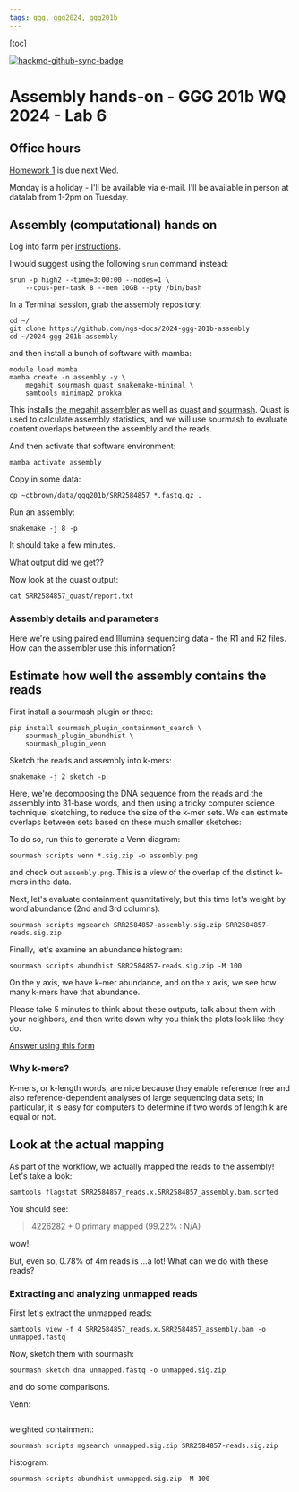 ```yaml
---
tags: ggg, ggg2024, ggg201b
---
```


[toc]

[![hackmd-github-sync-badge](https://hackmd.io/Vs7rMLJaTHWPV8VdMND_-Q/badge)](https://hackmd.io/Vs7rMLJaTHWPV8VdMND_-Q)

# Assembly hands-on - GGG 201b WQ 2024 - Lab 6

## Office hours

[Homework 1](https://hackmd.io/WJPwMTpVTcaV9K_hLCq4mw?view#) is due next Wed.

Monday is a holiday - I'll be available via e-mail. I'll be available in person at datalab from 1-2pm on Tuesday.

## Assembly (computational) hands on

Log into farm per [instructions](https://hackmd.io/ZsRzMgMHREGWk2oGoZXOYA?view#Appendix-Advance-preparation-for-HW-0---links-amp-info).

I would suggest using the following `srun` command instead:
```
srun -p high2 --time=3:00:00 --nodes=1 \
    --cpus-per-task 8 --mem 10GB --pty /bin/bash
```

In a Terminal session, grab the assembly repository:
```
cd ~/
git clone https://github.com/ngs-docs/2024-ggg-201b-assembly
cd ~/2024-ggg-201b-assembly
```

and then install a bunch of software with mamba:
```
module load mamba
mamba create -n assembly -y \
    megahit sourmash quast snakemake-minimal \
    samtools minimap2 prokka
```

This installs [the megahit assembler](https://github.com/voutcn/megahit) as well as [quast](https://github.com/ablab/quast) and [sourmash](https://sourmash.readthedocs.io/). Quast is used to calculate assembly statistics, and we will use sourmash to evaluate content overlaps between the assembly and the reads.

And then activate that software environment:
```
mamba activate assembly
```

Copy in some data:
```
cp ~ctbrown/data/ggg201b/SRR2584857_*.fastq.gz .
```

Run an assembly:
```
snakemake -j 8 -p
```

It should take a few minutes.

What output did we get??

Now look at the quast output:
```
cat SRR2584857_quast/report.txt
```

### Assembly details and parameters

Here we're using paired end Illumina sequencing data - the R1 and R2 files. How can the assembler use this information?



## Estimate how well the assembly contains the reads

First install a sourmash plugin or three:
```
pip install sourmash_plugin_containment_search \
    sourmash_plugin_abundhist \
    sourmash_plugin_venn
```

Sketch the reads and assembly into k-mers:
```
snakemake -j 2 sketch -p
```

Here, we're decomposing the DNA sequence from the reads and the assembly into 31-base words, and then using a tricky computer science technique, sketching, to reduce the size of the k-mer sets. We can  estimate overlaps between sets based on these much smaller sketches:

To do so, run this to generate a Venn diagram:
```
sourmash scripts venn *.sig.zip -o assembly.png
```
and check out `assembly.png`. This is a view of the overlap of the distinct k-mers in the data.

Next, let's evaluate containment quantitatively, but this time let's weight by word abundance (2nd and 3rd columns):
```
sourmash scripts mgsearch SRR2584857-assembly.sig.zip SRR2584857-reads.sig.zip
```

Finally, let's examine an abundance histogram:
```
sourmash scripts abundhist SRR2584857-reads.sig.zip -M 100
```
On the y axis, we have k-mer abundance, and on the x axis, we see how many k-mers have that abundance.

Please take 5 minutes to think about these outputs, talk about them with your neighbors, and then write down why you think the plots look like they do.

[Answer using this form](https://docs.google.com/forms/d/e/1FAIpQLSeAXBJQxisxo5Jxl-fyy8-ELJbiK0ILEQNMUhTxWNl7iCasjw/viewform)

### Why k-mers?

K-mers, or k-length words, are nice because they enable reference free and also reference-dependent analyses of large sequencing data sets; in particular, it is easy for computers to determine if two words of length k are equal or not.

## Look at the actual mapping

As part of the workflow, we actually mapped the reads to the assembly! Let's take a look:

```
samtools flagstat SRR2584857_reads.x.SRR2584857_assembly.bam.sorted
```

You should see:
>4226282 + 0 primary mapped (99.22% : N/A)

wow!

But, even so, 0.78% of 4m reads is ...a lot! What can we do with these reads?

### Extracting and analyzing unmapped reads

First let's extract the unmapped reads:
```
samtools view -f 4 SRR2584857_reads.x.SRR2584857_assembly.bam -o unmapped.fastq
```

Now, sketch them with sourmash:
```
sourmash sketch dna unmapped.fastq -o unmapped.sig.zip
```
and do some comparisons.

Venn:
```

```


weighted containment:
```
sourmash scripts mgsearch unmapped.sig.zip SRR2584857-reads.sig.zip
```

histogram:
```
sourmash scripts abundhist unmapped.sig.zip -M 100
```
